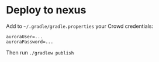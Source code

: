 # Deploy to nexus

Add to `~/.gradle/gradle.properties` your Crowd credentials:

```
auroraUser=...
auroraPassword=...
```

Then run `./gradlew publish`
